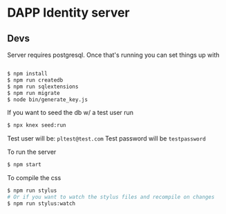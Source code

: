 # DAPP Identity server

## Devs

Server requires postgresql.  Once that's running you can set things up
with

```sh

$ npm install
$ npm run createdb
$ npm run sqlextensions
$ npm run migrate
$ node bin/generate_key.js
```

If you want to seed the db w/ a test user run

```sh
$ npx knex seed:run
```

Test user will be: `pltest@test.com`
Test password will be `testpassword`

To run the server

```sh
$ npm start
```

To compile the css

```sh
$ npm run stylus
# Or if you want to watch the stylus files and recompile on changes
$ npm run stylus:watch
```